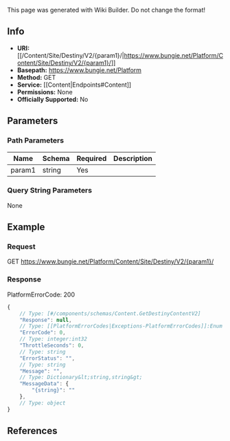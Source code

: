 <span class="wiki-builder">This page was generated with Wiki Builder. Do not change the format!</span>

## Info


* **URI:** [[/Content/Site/Destiny/V2/{param1}/|https://www.bungie.net/Platform/Content/Site/Destiny/V2/{param1}/]]
* **Basepath:** https://www.bungie.net/Platform
* **Method:** GET
* **Service:** [[Content|Endpoints#Content]]
* **Permissions:** None
* **Officially Supported:** No

## Parameters
### Path Parameters
Name | Schema | Required | Description
---- | ------ | -------- | -----------
param1 | string | Yes | 

### Query String Parameters
None

## Example
### Request
GET https://www.bungie.net/Platform/Content/Site/Destiny/V2/{param1}/

### Response
PlatformErrorCode: 200
```javascript
{
    // Type: [#/components/schemas/Content.GetDestinyContentV2]
    "Response": null,
    // Type: [[PlatformErrorCodes|Exceptions-PlatformErrorCodes]]:Enum
    "ErrorCode": 0,
    // Type: integer:int32
    "ThrottleSeconds": 0,
    // Type: string
    "ErrorStatus": "",
    // Type: string
    "Message": "",
    // Type: Dictionary&lt;string,string&gt;
    "MessageData": {
        "{string}": ""
    },
    // Type: object
}

```

## References

